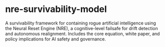 # nre-survivability-model
A survivability framework for containing rogue artificial intelligence using the Neural Reset Engine (NRE), a cognitive-level failsafe for drift detection and autonomous realignment. Includes the core equation, white paper, and policy implications for AI safety and governance.
